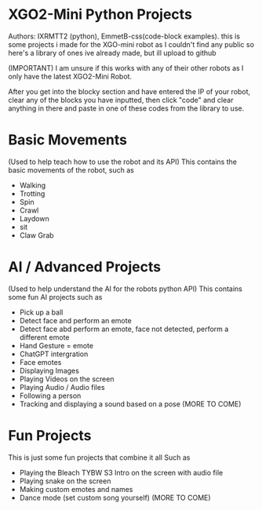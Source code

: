 # XGO2-Mini Python Projects
Authors: IXRMTT2 (python), EmmetB-css(code-block examples).
this is some projects i made for the XGO-mini robot as I couldn't find any public so here's a library of ones ive already made, but ill upload to github

(IMPORTANT) I am unsure if this works with any of their other robots as I only have the latest XGO2-Mini Robot.

After you get into the blocky section and have entered the IP of your robot, clear any of the blocks you have inputted, then click "code" and clear anything in there and paste in one of these codes from the library to use.


# Basic Movements
(Used to help teach how to use the robot and its API)
This contains the basic movements of the robot, such as
- Walking
- Trotting
- Spin
- Crawl
- Laydown
- sit
- Claw Grab

# AI / Advanced Projects
(Used to help understand the AI for the robots python API)
This contains some fun AI projects such as
- Pick up a ball
- Detect face and perform an emote
- Detect face abd perform an emote, face not detected, perform a different emote
- Hand Gesture = emote
- ChatGPT intergration
- Face emotes
- Displaying Images
- Playing Videos on the screen
- Playing Audio / Audio files
- Following a person
- Tracking and displaying a sound based on a pose
(MORE TO COME)

# Fun Projects
This is just some fun projects that combine it all
Such as
- Playing the Bleach TYBW S3 Intro on the screen with audio file
- Playing snake on the screen
- Making custom emotes and names
- Dance mode (set custom song yourself)
(MORE TO COME)

